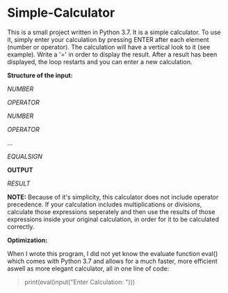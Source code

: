 # Simple-Calculator

This is a small project written in Python 3.7.
It is a simple calculator. To use it, simply enter 
your calculation by pressing ENTER after each element (number or operator).
The calculation will have a vertical look to it (see example).
Write a '=' in order to display the result. After a result has been displayed,
the loop restarts and you can enter a new calculation.

<b>Structure of the input:</b>

<em>NUMBER</em>

<em>OPERATOR</em>

<em>NUMBER</em>

<em>OPERATOR</em>

...

<em>EQUALSIGN</em>

<b>OUTPUT</b>

<em>RESULT </em>

<b>NOTE:</b> Because of it's simplicity, this calculator does not include operator precedence.
If your calculation includes multiplications or divisions, calculate those expressions seperately and then 
use the results of those expressions inside your original calculation, in order for it to be calculated correctly.



<b>Optimization: </b>

When I wrote this program, I did not yet know the evaluate function eval() which comes with Python 3.7 and allows for 
a much faster, more efficient aswell as more elegant calculator, all in one line of code:

> print(eval(input("Enter Calculation: ")))






